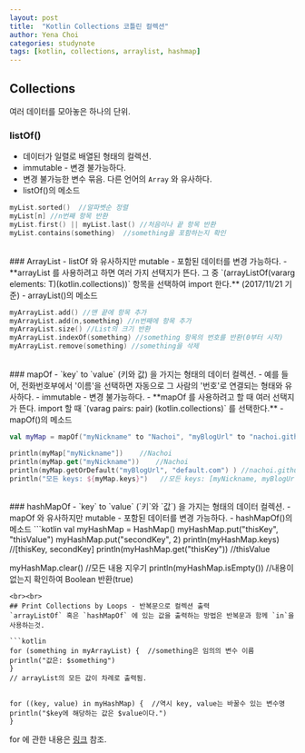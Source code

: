 ```yaml
---
layout: post
title:  "Kotlin Collections 코틀린 컬렉션"
author: Yena Choi
categories: studynote
tags: [kotlin, collections, arraylist, hashmap]
---
```


## Collections
여러 데이터를 모아놓은 하나의 단위.

### listOf()
- 데이터가 일렬로 배열된 형태의 컬렉션.
- immutable - 변경 불가능하다.
- 변경 불가능한 변수 묶음. 다른 언어의 `Array` 와 유사하다.
- listOf()의 메소드
```kotlin
myList.sorted()  //알파벳순 정렬
myList[n] //n번째 항목 반환
myList.first() || myList.last() //처음이나 끝 항목 반환
myList.contains(something)  //something을 포함하는지 확인
```
<br>
### ArrayList
- listOf 와 유사하지만 mutable - 포함된 데이터를 변경 가능하다.
- **arrayList 를 사용하려고 하면 여러 가지 선택지가 뜬다. 그 중 `(arrayListOf(vararg elements: T)(kotlin.collections))` 항목을 선택하여 import 한다.** (2017/11/21 기준)
- arrayList()의 메소드

```kotlin
myArrayList.add() //맨 끝에 항목 추가
myArrayList.add(n,something) //n번째에 항목 추가
myArrayList.size() //List의 크기 반환
myArrayList.indexOf(something) //something 항목의 번호를 반환(0부터 시작)
myArrayList.remove(something) //something을 삭제
```
<br>
### mapOf
- `key` to `value` (키와 값) 을 가지는 형태의 데이터 컬렉션.
  - 예를 들어, 전화번호부에서 '이름'을 선택하면 자동으로 그 사람의 '번호'로 연결되는 형태와 유사하다.
- immutable - 변경 불가능하다.
- **mapOf 를 사용하려고 할 때 여러 선택지가 뜬다. import 할 때 `(varag pairs: pair<K,V>) (kotlin.collections)` 를 선택한다.**
- mapOf()의 메소드  

  ```kotlin
  val myMap = mapOf("myNickname" to "Nachoi", "myBlogUrl" to "nachoi.github.io")

  println(myMap["myNickname"])    //Nachoi
  println(myMap.get("myNickname"))    //Nachoi
  println(myMap.getOrDefault("myBlogUrl", "default.com") ) //nachoi.github.io
  println("모든 keys: ${myMap.keys}")   //모든 keys: [myNickname, myBlogUrl]
  ```
<br>
### hashMapOf
- `key` to `value` (`키`와 `값`) 을 가지는 형태의 데이터 컬렉션.
- mapOf 와 유사하지만 mutable - 포함된 데이터를 변경 가능하다.
- hashMapOf()의 메소드
  ```kotlin
  val myHashMap = HashMap<String, Any>()
  myHashMap.put("thisKey", "thisValue")
  myHashMap.put("secondKey", 2)
  println(myHashMap.keys) //[thisKey, secondKey]
  println(myHashMap.get("thisKey"))   //thisValue

  myHashMap.clear() //모든 내용 지우기
  println(myHashMap.isEmpty()) //내용이 없는지 확인하여 Boolean 반환(true)
  ```
<br><br>
## Print Collections by Loops - 반복문으로 컬렉션 출력
`arrayListOf` 혹은 `hashMapOf` 에 있는 값을 출력하는 방법은 반복문과 함께 `in`을 사용하는것.

```kotlin
for (something in myArrayList) {  //something은 임의의 변수 이름
  println("값은: $something")
}
// arrayList의 모든 값이 차례로 출력됨.


for ((key, value) in myHashMap) {  //역시 key, value는 바꿀수 있는 변수명
  println("$key에 해당하는 값은 $value이다.")
}
```

for 에 관한 내용은 [링크](Kotlin-Function.html) 참조.
